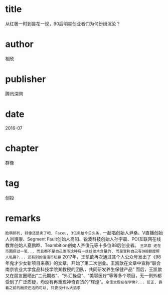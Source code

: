 # title
从红极一时到昙花一现，90后明星创业者们为何纷纷沉沦？

# author
相欣

# publisher
腾讯深网

# date
2016-07

# chapter
群像

# tag
创投

# remarks
`脸萌郭列, 好像还是卖了吧, Faceu, 3亿卖给今日头条.` 一起唱创始人尹桑、V直播创始人刘靖康、Segment Fault创始人高阳、锐波科技创始人孙宇晨、POI互联网在线教育创始人夏鹏晔、Teambition创始人齐俊元等十多位88后创业者。 `王凯歆 还在币圈捞过一笔... 而且都不是自己发币这种有一丝丝技术含量的, 而是宣称自己有OKB额度帮人私募?... 还有别的渣渣币私募` 2017年，王凯歆再次通过其个人公众号发出了《98年鬼才少女新项目来袭》的文章，开始了第二次创业。王凯歆在文章中宣称“联合南京农业大学食品科技学院某教授的团队，共同研发养生保健产品”  而后，王凯歆又在朋友圈晒出“二元期权”、“外汇操盘”、“美容医疗”等等多个项目，无一例外都受到了广泛质疑，均没有再重现神奇百货的“辉煌”。`余佳文现在在学佛?... 反正, 靠着之前的融资还活的可以, 只要没什么大追求`

